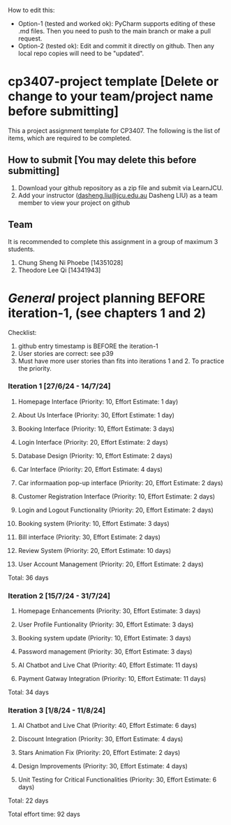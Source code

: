 How to edit this: 
* Option-1 (tested and worked ok): PyCharm supports editing of these .md files. Then you need to push to the main branch or make a pull request.
* Option-2 (tested ok): Edit and commit it directly on github. Then any local repo copies will need to be "updated".

# cp3407-project template [Delete or change to your team/project name before submitting]

This a project assignment template for CP3407. 
The following is the list of items, which are required to be completed.

## How to submit [You may delete this before submitting]

1. Download your github repository as a zip file and submit via LearnJCU.
2. Add your instructor (dasheng.liu@jcu.edu.au Dasheng LIU) as a team member to view your project on github

## Team

It is recommended to complete this assignment in a group of maximum 3 students.
1. Chung Sheng Ni Phoebe [14351028]
2. Theodore Lee Qi [14341943] 



# *General* project planning BEFORE iteration-1, (see chapters 1 and 2)

Checklist: 
1. github entry timestamp is BEFORE the iteration-1
2. User stories are correct: see p39
3. Must have more user stories than fits into iterations 1 and 2. To practice the priority.

### Iteration 1 [27/6/24 - 14/7/24]

1. Homepage Interface (Priority: 10, Effort Estimate: 1 day)

2. About Us Interface (Priority: 30, Effort Estimate: 1 day)

3. Booking Interface (Priority: 10, Effort Estimate: 3 days)

4. Login Interface (Priority: 20, Effort Estimate: 2 days)

5. Database Design (Priority: 10, Effort Estimate: 2 days)

6. Car Interface (Priority: 20, Effort Estimate: 4 days)

7. Car informaation pop-up interface (Priority: 20, Effort Estimate: 2 days)

8. Customer Registration Interface (Priority: 10, Effort Estimate: 2 days)
    
9. Login and Logout Functionality (Priority: 20, Effort Estimate: 2 days)
    
10. Booking system (Priority: 10, Effort Estimate: 3 days)

11. Bill interface (Priority: 30, Effort Estimate: 2 days)

12. Review System (Priority: 20, Effort Estimate: 10 days)

13. User Account Management (Priority: 20, Effort Estimate: 2 days)
   

Total: 36 days


### Iteration 2 [15/7/24 - 31/7/24]
1. Homepage Enhancements (Priority: 30, Effort Estimate: 3 days)
   
2. User Profile Funtionality (Priority: 30, Effort Estimate: 3 days)
    
3. Booking system update (Priority: 10, Effort Estimate: 3 days)

4. Password management (Priority: 30, Effort Estimate: 3 days)

5. AI Chatbot and Live Chat (Priority: 40, Effort Estimate: 11 days)

6. Payment Gatway Integration (Priority: 10, Effort Estimate: 11 days)


Total: 34 days


### Iteration 3 [1/8/24 - 11/8/24]
1. AI Chatbot and Live Chat (Priority: 40, Effort Estimate: 6 days)

2. Discount Integration (Priority: 30, Effort Estimate: 4 days)

3. Stars Animation Fix (Priority: 20, Effort Estimate: 2 days)

4. Design Improvements (Priority: 30, Effort Estimate: 4 days)

5. Unit Testing for Critical Functionalities (Priority: 30, Effort Estimate: 6 days)

Total: 22 days


Total effort time: 92 days
